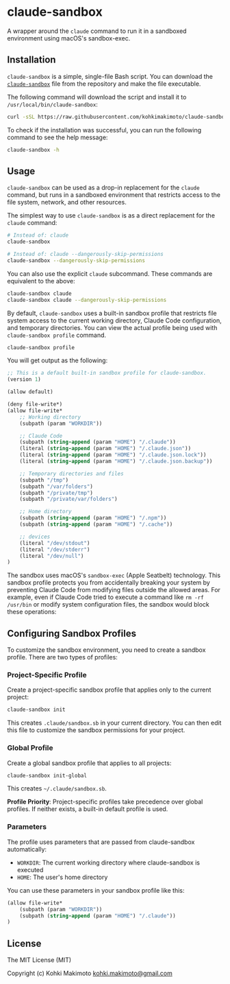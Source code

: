 # claude-sandbox

A wrapper around the `claude` command to run it in a sandboxed environment using macOS's sandbox-exec.

## Installation

`claude-sandbox` is a simple, single-file Bash script. You can download the [`claude-sandbox`](https://github.com/kohkimakimoto/claude-sandbox/raw/main/claude-sandbox) file from the repository and make the file executable.

The following command will download the script and install it to `/usr/local/bin/claude-sandbox`:

```bash
curl -sSL https://raw.githubusercontent.com/kohkimakimoto/claude-sandbox/refs/heads/main/claude-sandbox | sudo tee /usr/local/bin/claude-sandbox > /dev/null && sudo chmod +x /usr/local/bin/claude-sandbox
```

To check if the installation was successful, you can run the following command to see the help message:

```bash
claude-sandbox -h
```

## Usage

`claude-sandbox` can be used as a drop-in replacement for the `claude` command, but runs in a sandboxed environment that restricts access to the file system, network, and other resources.

The simplest way to use `claude-sandbox` is as a direct replacement for the `claude` command:

```bash
# Instead of: claude
claude-sandbox

# Instead of: claude --dangerously-skip-permissions
claude-sandbox --dangerously-skip-permissions
```

You can also use the explicit `claude` subcommand. These commands are equivalent to the above:

```bash
claude-sandbox claude
claude-sandbox claude --dangerously-skip-permissions
```

By default, `claude-sandbox` uses a built-in sandbox profile that restricts file system access to the current working directory, Claude Code configuration, and temporary directories. 
You can view the actual profile being used with `claude-sandbox profile` command.

```bash
claude-sandbox profile
```

You will get output as the following:

```scheme
;; This is a default built-in sandbox profile for claude-sandbox.
(version 1)

(allow default)

(deny file-write*)
(allow file-write*
    ;; Working directory
    (subpath (param "WORKDIR"))

    ;; Claude Code
    (subpath (string-append (param "HOME") "/.claude"))
    (literal (string-append (param "HOME") "/.claude.json"))
    (literal (string-append (param "HOME") "/.claude.json.lock"))
    (literal (string-append (param "HOME") "/.claude.json.backup"))

    ;; Temporary directories and files
    (subpath "/tmp")
    (subpath "/var/folders")
    (subpath "/private/tmp")
    (subpath "/private/var/folders")

    ;; Home directory
    (subpath (string-append (param "HOME") "/.npm"))
    (subpath (string-append (param "HOME") "/.cache"))

    ;; devices
    (literal "/dev/stdout")
    (literal "/dev/stderr")
    (literal "/dev/null")
)
```

The sandbox uses macOS's `sandbox-exec` (Apple Seatbelt) technology. 
This sandbox profile protects you from accidentally breaking your system by preventing Claude Code from modifying files outside the allowed areas. For example, even if Claude Code tried to execute a command like `rm -rf /usr/bin` or modify system configuration files, the sandbox would block these operations:

## Configuring Sandbox Profiles

To customize the sandbox environment, you need to create a sandbox profile. There are two types of profiles:

### Project-Specific Profile

Create a project-specific sandbox profile that applies only to the current project:

```bash
claude-sandbox init
```

This creates `.claude/sandbox.sb` in your current directory.
You can then edit this file to customize the sandbox permissions for your project.

### Global Profile

Create a global sandbox profile that applies to all projects:

```bash
claude-sandbox init-global
```

This creates `~/.claude/sandbox.sb`.

**Profile Priority**: Project-specific profiles take precedence over global profiles. If neither exists, a built-in default profile is used.

### Parameters

The profile uses parameters that are passed from claude-sandbox automatically:

- `WORKDIR`: The current working directory where claude-sandbox is executed
- `HOME`: The user's home directory

You can use these parameters in your sandbox profile like this:

```scheme
(allow file-write*
    (subpath (param "WORKDIR"))
    (subpath (string-append (param "HOME") "/.claude"))
)
```

## License

The MIT License (MIT)

Copyright (c) Kohki Makimoto <kohki.makimoto@gmail.com>
